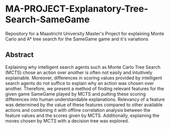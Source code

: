 # MA-PROJECT-Explanatory-Tree-Search-SameGame
Repository for a Maastricht University Master's Project for explaining Monte Carlo and A* tree search for the SameGame game and it's variations

## Abstract
Explaining why intelligent search agents such as Monte Carlo Tree Search (MCTS) chose an action over another is often not easily and intuitively explainable. Moreover, differences in scoring values provided by intelligent search agents do not suffice to explain why an action was chosen over another. Therefore, we present a method of finding relevant features for the given game SameGame played by MCTS and putting these scoring differences into human understandable explanations. Relevancy of a feature was determined by the value of these features compared to other available actions and combining it with offline correlation analysis between the feature values and the scores given by MCTS. Additionally, explaining the moves chosen by MCTS with a decision tree was explored.
